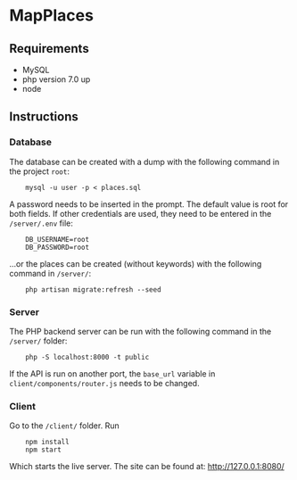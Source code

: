 # MapPlaces

## Requirements

* MySQL
* php version 7.0 up
* node

## Instructions

### Database

The database can be created with a dump with the following command in the project `root`:
```
    mysql -u user -p < places.sql
```
A password needs to be inserted in the prompt. The default value is root for both fields. If other credentials are used, they need to be entered in the `/server/.env` file:
```
    DB_USERNAME=root
    DB_PASSWORD=root
```

...or the places can be created (without keywords) with the following command in `/server/`:
```
    php artisan migrate:refresh --seed
```

### Server

The PHP backend server can be run with the following command in the `/server/` folder:

```
    php -S localhost:8000 -t public
```

If the API is run on another port, the `base_url` variable in `client/components/router.js` needs to be changed.

### Client

Go to the `/client/` folder. Run

```
    npm install
    npm start
```
Which starts the live server. 
The site can be found at: http://127.0.0.1:8080/